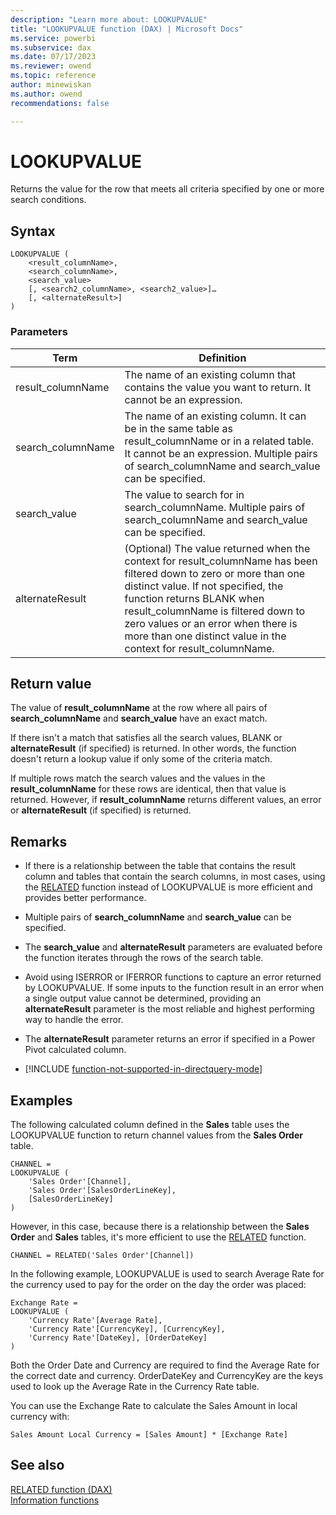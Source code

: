 ```yaml
---
description: "Learn more about: LOOKUPVALUE"
title: "LOOKUPVALUE function (DAX) | Microsoft Docs"
ms.service: powerbi 
ms.subservice: dax 
ms.date: 07/17/2023
ms.reviewer: owend
ms.topic: reference
author: minewiskan
ms.author: owend 
recommendations: false

---
```

# LOOKUPVALUE

Returns the value for the row that meets all criteria specified by one or more search conditions.

## Syntax

```dax
LOOKUPVALUE (
    <result_columnName>,
    <search_columnName>,
    <search_value>
    [, <search2_columnName>, <search2_value>]…
    [, <alternateResult>]
)
```

### Parameters

|Term|Definition|
|--------|--------------|
| result_columnName  |  The name of an existing column that contains the value you want to return.  It cannot be an expression. |
| search_columnName  | The name of an existing column. It can be in the same table as result_columnName or in a related table. It cannot be an expression. Multiple pairs of search_columnName and search_value can be specified. |
| search_value | The value to search for in search_columnName. Multiple pairs of search_columnName and search_value can be specified. |
| alternateResult | (Optional) The value returned when the context for result_columnName has been filtered down to zero or more than one distinct value. If not specified, the function returns BLANK when result_columnName is filtered down to zero values or an error when there is more than one distinct value in the context for result_columnName. |

## Return value

The value of **result_columnName** at the row where all pairs of **search_columnName** and **search_value** have an exact match.

If there isn't a match that satisfies all the search values, BLANK or **alternateResult** (if specified) is returned. In other words, the function doesn't return a lookup value if only some of the criteria match.

If multiple rows match the search values and the values in the **result_columnName** for these rows are identical, then that value is returned. However, if **result_columnName** returns different values, an error or **alternateResult** (if specified) is returned.

## Remarks

- If there is a relationship between the table that contains the result column and tables that contain the search columns, in most cases, using the [RELATED](related-function-dax.md) function instead of LOOKUPVALUE is more efficient and provides better performance.

- Multiple pairs of **search_columnName** and **search_value** can be specified.

- The **search_value** and **alternateResult** parameters are evaluated before the function iterates through the rows of the search table.

- Avoid using ISERROR or IFERROR functions to capture an error returned by LOOKUPVALUE. If some inputs to the function result in an error when a single output value cannot be determined, providing an **alternateResult** parameter is the most reliable and highest performing way to handle the error.

- The **alternateResult** parameter returns an error if specified in a Power Pivot calculated column.

- [!INCLUDE [function-not-supported-in-directquery-mode](includes/function-not-supported-in-directquery-mode.md)]

## Examples

The following calculated column defined in the **Sales** table uses the LOOKUPVALUE function to return channel values from the **Sales Order** table.

```dax
CHANNEL = 
LOOKUPVALUE (
    'Sales Order'[Channel],
    'Sales Order'[SalesOrderLineKey],
    [SalesOrderLineKey]
)

```

However, in this case, because there is a relationship between the **Sales Order** and **Sales** tables, it's more efficient to use the [RELATED](related-function-dax.md) function.

```dax
CHANNEL = RELATED('Sales Order'[Channel])
```

In the following example, LOOKUPVALUE is used to search Average Rate for the currency used to pay for the order on the day the order was placed:

```dax
Exchange Rate = 
LOOKUPVALUE (
    'Currency Rate'[Average Rate],
    'Currency Rate'[CurrencyKey], [CurrencyKey],
    'Currency Rate'[DateKey], [OrderDateKey]
)

```

Both the Order Date and Currency are required to find the Average Rate for the correct date and currency. OrderDateKey and CurrencyKey are the keys used to look up the Average Rate in the Currency Rate table.

You can use the Exchange Rate to calculate the Sales Amount in local currency with:

```dax
Sales Amount Local Currency = [Sales Amount] * [Exchange Rate]

```

## See also

[RELATED function (DAX)](related-function-dax.md)  
[Information functions](information-functions-dax.md)  
